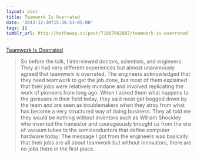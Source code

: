 ```yaml
---
layout: post
title: Teamwork Is Overrated
date: '2013-12-30T15:38:51-05:00'
tags: []
tumblr_url: http://hathaway.cc/post/71667062887/teamwork-is-overrated
---
```

[Teamwork Is Overrated](http://takimag.com/article/teamwork_is_overrated_gavin_mcinnes)  

> So before the talk, I interviewed doctors, scientists, and engineers. They all had very different experiences but almost unanimously agreed that teamwork is overrated. The engineers acknowledged that they need teamwork to get the job done, but most of them explained that their jobs were relatively mundane and involved replicating the work of pioneers from long ago. When I asked them what happens to the geniuses in their field today, they said most get bogged down by the team and are seen as troublemakers when they stray from what has become a very structured way of doing business. They all told me they would be nothing without inventors such as William Shockley who invented the transistor and courageously brought us from the era of vacuum tubes to the semiconductors that define computer hardware today. The message I got from the engineers was basically that their jobs are all about teamwork but without innovators, there are no jobs there in the first place.

